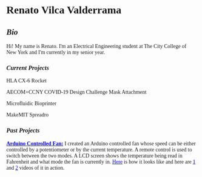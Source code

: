 <style>
body {
  background-image: url('https://img.rawpixel.com/s3fs-private/rawpixel_images/website_content/v748-toon-80_1_1.jpg?w=800&dpr=1&fit=default&crop=default&q=65&vib=3&con=3&usm=15&bg=F4F4F3&ixlib=js-2.2.1&s=c377db27ae723ed25d730a35b97c0d88');
  font-family: sanfrancisco, sansserif;
}
</style>
# Renato Vilca Valderrama

## _Bio_
Hi! My name is Renato. I'm an Electrical Engineering student at The City College of New York and I'm currently in my senior year.

### _Current Projects_
HLA CX-6 Rocket

AECOM+CCNY COVID-19 Design Challenge Mask Attachment

Microfluidic Bioprinter

MakeMIT Spreadro

### _Past Projects_
[**<font color="blue">Arduino Controlled Fan:</font>**](https://github.com/rvilca/Arduino-Controlled-Fan) I created an Arduino controlled fan whose speed can be either controlled by a potentiometer or by the current temperature. A remote control is used to switch between the two modes. A LCD screen shows the temperature being read in Fahrenheit and what mode the fan is currently in. [<font color="blue">Here</font>](https://raw.githubusercontent.com/rvilca/Arduino-Controlled-Fan/main/Edit%205%20459%20with%20newest%20code.png) is how it looks like and here are [<font color="blue">1</font>](https://drive.google.com/file/d/1gk494CJtEBQObdrArnRuGBvn9tSPHHUs/view?usp=sharing) and [<font color="blue">2</font>](https://drive.google.com/file/d/1i_PO3feknaX6hNtdP3vwDD8R1s_I9jNk/view?usp=sharing) videos of it in action.

<!--
```markdown
Syntax highlighted code block

# Header 1
## Header 2
### Header 3

- Bulleted
- List

1. Numbered
2. List

**Bold** and _Italic_ and `Code` text

[Link](url) and ![Image](src)
```

Your Pages site will use the layout and styles from the Jekyll theme you have selected in your [repository settings](https://github.com/rvilca/rvilca.github.io/settings). The name of this theme is saved in the Jekyll `_config.yml` configuration file.
-->
